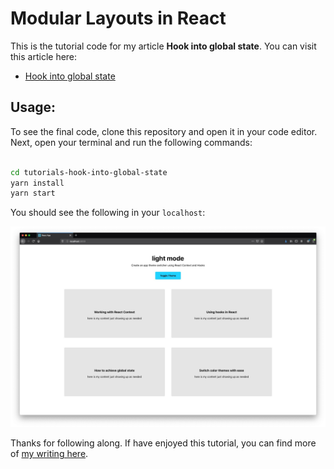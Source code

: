 # Modular Layouts in React

This is the tutorial code for my article **Hook into global state**. You can visit this article here:

-   <a href="https://www.jeremysbarnes.com/blog/hook-into-global-state" target="_blank">Hook into global state</a>

## Usage:

To see the final code, clone this repository and open it in your code editor. Next, open your terminal and run the following commands:

```bash

cd tutorials-hook-into-global-state
yarn install
yarn start

```

You should see the following in your `localhost`:

![Home Screen](/images/00_hook-into-global-state.jpg)

Thanks for following along. If have enjoyed this tutorial, you can find more of <a href="https://www.jeremysbarnes.com/blog" target="_blank">my writing here</a>.
